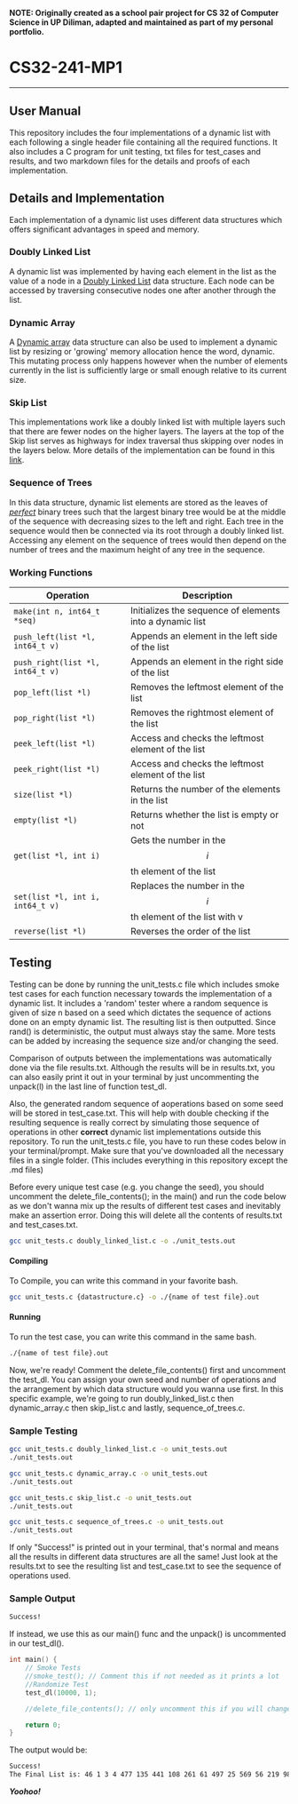 **NOTE: Originally created as a school pair project for CS 32 of Computer Science in UP Diliman, adapted and maintained as part of my personal portfolio.**
# CS32-241-MP1

---

## User Manual
This repository includes the four implementations of a dynamic list with each following a single header file containing all the required functions. It also includes a C program for unit testing, txt files for test_cases and results, and two markdown files for the details and proofs of each implementation.

## Details and Implementation
Each implementation of a dynamic list uses different data structures which offers significant advantages in speed and memory. 

### Doubly Linked List
A dynamic list was implemented by having each element in the list as the value of a node in a [Doubly Linked List](https://en.wikipedia.org/wiki/Doubly_linked_list) data structure. Each node can be accessed by traversing consecutive nodes one after another through the list.

### Dynamic Array
A [Dynamic array](https://en.wikipedia.org/wiki/Dynamic_array) data structure can also be used to implement a dynamic list by resizing or 'growing' memory allocation hence the word, dynamic. This mutating process only happens however when the number of elements currently in the list is sufficiently large or small enough relative to its current size.

### Skip List
This implementations work like a doubly linked list with multiple layers such that there are fewer nodes on the higher layers. The layers at the top of the Skip list serves as highways for index traversal thus skipping over nodes in the layers below. More details of the implementation can be found in this [link](https://en.wikipedia.org/wiki/Skip_list).

### Sequence of Trees
In this data structure, dynamic list elements are stored as the leaves of [*perfect*](https://www.geeksforgeeks.org/perfect-binary-tree/) binary trees such that the largest binary tree would be at the middle of the sequence with decreasing sizes to the left and right. Each tree in the sequence would then be connected via its root through a doubly linked list. Accessing any element on the sequence of trees would then depend on the number of trees and the maximum  height of any tree in the sequence. 

### Working Functions
| Operation | Description |
| ------ | ------ |
| `make(int n, int64_t *seq)` | Initializes the sequence of elements into a dynamic list|
| `push_left(list *l, int64_t v)` | Appends an element in the left side of the list |
| `push_right(list *l, int64_t v)` | Appends an element in the right side of the list |
| `pop_left(list *l)` | Removes the leftmost element of the list |
| `pop_right(list *l)` | Removes the rightmost element of the list |
| `peek_left(list *l)` | Access and checks the leftmost element of the list |
| `peek_right(list *l)` | Access and checks the leftmost element of the list |
| `size(list *l)` | Returns the number of the elements in the list |
| `empty(list *l)` | Returns whether the list is empty or not |
| `get(list *l, int i)` | Gets the number in the $$i$$ th element of the list |
| `set(list *l, int i, int64_t v)` | Replaces the number in the $$i$$ th element of the list with v |
| `reverse(list *l)` | Reverses the order of the list |

## Testing
Testing can be done by running the unit_tests.c file which includes smoke test cases for each function necessary towards the implementation of a dynamic list. It includes a 'random' tester where a random sequence is given of size n based on a seed which dictates the sequence of actions done on an empty dynamic list. The resulting list is then outputted. Since rand() is deterministic, the output must always stay the same. More tests can be added by increasing the sequence size and/or changing the seed. 

Comparison of outputs between the implementations was automatically done via the file results.txt. Although the results will be in results.txt, you can also easily print it out in your terminal by just uncommenting the unpack(l) in the last line of function test_dl.

Also, the generated random sequence of aoperations based on some seed will be stored in test_case.txt. This will help with double checking if the resulting sequence is really correct by simulating those sequence of operations in other **correct** dynamic list implementations outside this repository. To run the unit_tests.c file, you have to run these codes below in your terminal/prompt. Make sure that you've downloaded all the necessary files in a single folder. (This includes everything in this repository except the .md files)


Before every unique test case (e.g. you change the seed), you should uncomment the delete_file_contents(); in the main() and run the code below as we don't wanna mix up the results of different test cases and inevitably make an assertion error. Doing this will delete all the contents of results.txt and test_cases.txt.

```sh
gcc unit_tests.c doubly_linked_list.c -o ./unit_tests.out
```

#### Compiling
To Compile, you can write this command in your favorite bash.

```sh
gcc unit_tests.c {datastructure.c} -o ./{name of test file}.out
```

#### Running
To run the test case, you can write this command in the same bash.

```sh
./{name of test file}.out
```

Now, we're ready! Comment the delete_file_contents() first and uncomment the test_dl. You can assign your own seed and number of operations and the arrangement by which data structure would you wanna use first. In this specific example, we're going to run doubly_linked_list.c then dynamic_array.c then skip_list.c and lastly, sequence_of_trees.c.

### Sample Testing

```sh
gcc unit_tests.c doubly_linked_list.c -o unit_tests.out
./unit_tests.out
```

```sh
gcc unit_tests.c dynamic_array.c -o unit_tests.out
./unit_tests.out
```

```sh
gcc unit_tests.c skip_list.c -o unit_tests.out
./unit_tests.out
```

```sh
gcc unit_tests.c sequence_of_trees.c -o unit_tests.out
./unit_tests.out
```

If only "Success!" is printed out in your terminal, that's normal and means all the results in different data structures are all the same! Just look at the results.txt to see the resulting list and test_case.txt to see the sequence of operations used. 

### Sample Output

```sh
Success!
```

If instead, we use this as our main() func and the unpack() is uncommented in our test_dl().

```c
int main() {
    // Smoke Tests
    //smoke_test(); // Comment this if not needed as it prints a lot
    //Randomize Test
    test_dl(10000, 1);

    //delete_file_contents(); // only uncomment this if you will change the test case as it will delete all the existing data of results.txt and test_case.txt

    return 0;
}
```

The output would be:

```sh
Success!
The Final List is: 46 1 3 4 477 135 441 108 261 61 497 25 569 56 219 98 83 502 229 54 81 110 424 435 12 132 191 559 446 457 6 71 68 59 37 35 13
```

***Yoohoo!***
